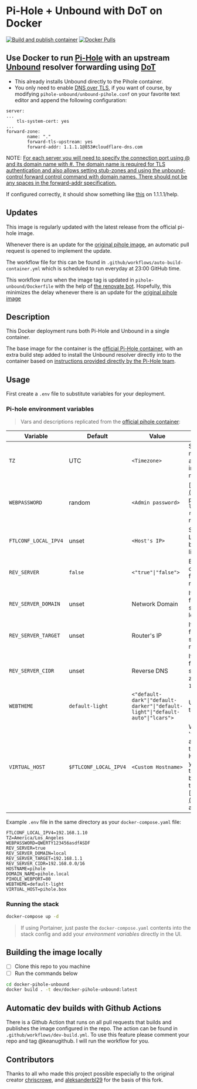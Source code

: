 # Pi-Hole + Unbound with DoT on Docker

[![Build and publish container](https://github.com/keanugithub/docker-pihole-unbound/actions/workflows/auto-build-container.yml/badge.svg)](https://github.com/keanugithub/docker-pihole-unbound/actions/workflows/auto-build-container.yml)
[![Docker Pulls](https://img.shields.io/docker/pulls/keanubdh/pihole-unbound)](https://hub.docker.com/r/kanubdh/pihole-unbound)


## Use Docker to run [Pi-Hole](https://pi-hole.net) with an upstream [Unbound](https://nlnetlabs.nl/projects/unbound/about/) resolver forwarding using [DoT](https://developers.cloudflare.com/1.1.1.1/encryption/dns-over-tls/)

- This already installs Unbound directly to the Pihole container.
- You only need to enable [DNS over TLS](https://wiki.archlinux.org/title/Domain_name_resolution#Privacy_and_security), if you want of course, by modifying `pihole-unbound/unbound-pihole.conf` on your favorite text editor and append the following configuration:
```
server:
...
	tls-system-cert: yes
...
forward-zone:
        name: "."
        forward-tls-upstream: yes
        forward-addr: 1.1.1.1@853#cloudflare-dns.com
```

NOTE: [For each server you will need to specify the connection port using @ and its domain name with #. The domain name is required for TLS authentication and also allows setting stub-zones and using the unbound-control forward control command with domain names. There should not be any spaces in the forward-addr specification.](https://wiki.archlinux.org/title/unbound)

If configured correctly, it should show something like [this](https://1.1.1.1/help#eyJpc0NmIjoiWWVzIiwiaXNEb3QiOiJZZXMiLCJpc0RvaCI6Ik5vIiwicmVzb2x2ZXJJcC0xLjEuMS4xIjoiWWVzIiwicmVzb2x2ZXJJcC0xLjAuMC4xIjoiWWVzIiwicmVzb2x2ZXJJcC0yNjA2OjQ3MDA6NDcwMDo6MTExMSI6Ik5vIiwicmVzb2x2ZXJJcC0yNjA2OjQ3MDA6NDcwMDo6MTAwMSI6Ik5vIiwiZGF0YWNlbnRlckxvY2F0aW9uIjoiTU5MIiwiaXNXYXJwIjoiTm8iLCJpc3BOYW1lIjoiQ2xvdWRmbGFyZSIsImlzcEFzbiI6IjEzMzM1In0=) on 1.1.1.1/help.

## Updates

This image is regularly updated with the latest release from the official pi-hole image.

Whenever there is an update for the [original pihole image](https://hub.docker.com/r/pihole/pihole), an automatic pull request is opened to implement the update. 

The workflow file for this can be found in `.github/workflows/auto-build-container.yml` which is scheduled to run everyday at 23:00 GitHub time.

This workflow runs when the image tag is updated in `pihole-unbound/Dockerfile` with the help of [the renovate bot](https://github.com/renovatebot/renovate). Hopefully, this minimizes the delay whenever there is an update for the [original pihole image](https://hub.docker.com/r/pihole/pihole)

## Description

This Docker deployment runs both Pi-Hole and Unbound in a single container.

The base image for the container is the [official Pi-Hole container](https://hub.docker.com/r/pihole/pihole), with an extra build step added to install the Unbound resolver directly into to the container based on [instructions provided directly by the Pi-Hole team](https://docs.pi-hole.net/guides/unbound/).

## Usage

First create a `.env` file to substitute variables for your deployment.

### Pi-hole environment variables

> Vars and descriptions replicated from the [official pihole container](https://github.com/pi-hole/docker-pi-hole/#environment-variables):

| Variable | Default | Value | Description |
| -------- | ------- | ----- | ---------- |
| `TZ` | UTC | `<Timezone>` | Set your [timezone](https://en.wikipedia.org/wiki/List_of_tz_database_time_zones) to make sure logs rotate at local midnight instead of at UTC midnight.
| `WEBPASSWORD` | random | `<Admin password>` | [http://pi.hole/admin](http://pi.hole/admin) password. Run `docker logs pihole \| grep random` to find your random pass.
| `FTLCONF_LOCAL_IPV4` | unset | `<Host's IP>` | Set to your server's LAN IP, used by web block modes and lighttpd bind address.
| `REV_SERVER` | `false` | `<"true"\|"false">` | Enable DNS conditional forwarding for device name resolution |
| `REV_SERVER_DOMAIN` | unset | Network Domain | If conditional forwarding is enabled, set the domain of the local network router |
| `REV_SERVER_TARGET` | unset | Router's IP | If conditional forwarding is enabled, set the IP of the local network router |
| `REV_SERVER_CIDR` | unset | Reverse DNS | If conditional forwarding is enabled, set the reverse DNS zone (e.g. `192.168.0.0/24`) |
| `WEBTHEME` | `default-light` | `<"default-dark"\|"default-darker"\|"default-light"\|"default-auto"\|"lcars">`| User interface theme to use. |
| `VIRTUAL_HOST` | `$FTLCONF_LOCAL_IPV4` | `<Custom Hostname>` | What your web server 'virtual host' is, accessing admin through this Hostname/IP allows you to make changes to the whitelist / blacklists in addition to the default ['http://pi.hole/admin'](http://pi.hole/admin) address |

Example `.env` file in the same directory as your `docker-compose.yaml` file:

```env
FTLCONF_LOCAL_IPV4=192.168.1.10
TZ=America/Los_Angeles
WEBPASSWORD=QWERTY123456asdfASDF
REV_SERVER=true
REV_SERVER_DOMAIN=local
REV_SERVER_TARGET=192.168.1.1
REV_SERVER_CIDR=192.168.0.0/16
HOSTNAME=pihole
DOMAIN_NAME=pihole.local
PIHOLE_WEBPORT=80
WEBTHEME=default-light
VIRTUAL_HOST=pihole.box
```

### Running the stack

```bash
docker-compose up -d
```

> If using Portainer, just paste the `docker-compose.yaml` contents into the stack config and add your *environment variables* directly in the UI.

## Building the image locally

- [ ] Clone this repo to you machine
- [ ] Run the commands below

```bash
cd docker-pihole-unbound
docker build . -t dev/docker-pihole-unbound:latest
```

## Automatic dev builds with Github Actions

There is a Github Action that runs on all pull requests that builds and publishes the image configured in the repo. The action can be found in `.github/workflows/dev-build.yml`. To use this feature please comment your repo and tag @keanugithub. I will run the workflow for you.

## Contributors

Thanks to all who made this project possible especially to the original creator [chriscrowe](https://github.com/chriscrowe/docker-pihole-unbound), and [aleksanderbl29](https://github.com/aleksanderbl29) for the basis of this fork.
